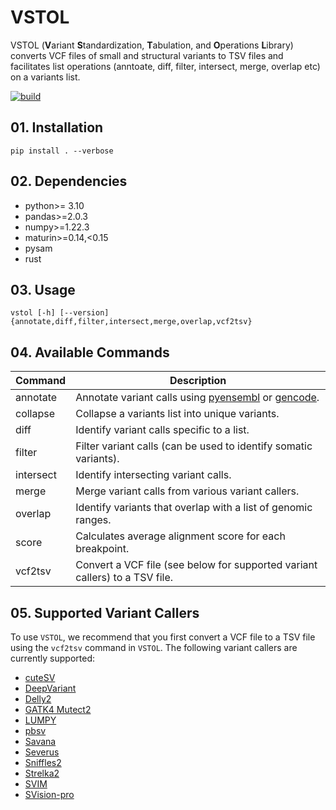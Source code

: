 # VSTOL
VSTOL (**V**ariant **S**tandardization, **T**abulation, and **O**perations **L**ibrary) 
converts VCF files of small and structural variants to TSV files and facilitates 
list operations (anntoate, diff, filter, intersect, merge, overlap etc) on a 
variants list.

[![build](https://github.com/pirl-unc/vstol/actions/workflows/main.yml/badge.svg)](https://github.com/pirl-unc/vstol/actions/workflows/main.yml)

## 01. Installation

```
pip install . --verbose
```

## 02. Dependencies
- python>= 3.10
- pandas>=2.0.3
- numpy>=1.22.3
- maturin>=0.14,<0.15
- pysam
- rust

## 03. Usage

```
vstol [-h] [--version] {annotate,diff,filter,intersect,merge,overlap,vcf2tsv}
```

## 04. Available Commands

| Command   | Description                                                                                                                 |
|-----------|-----------------------------------------------------------------------------------------------------------------------------|
| annotate  | Annotate variant calls using [pyensembl](https://github.com/openvax/pyensembl) or [gencode](https://www.gencodegenes.org/). |
| collapse  | Collapse a variants list into unique variants.                                                                              |
| diff      | Identify variant calls specific to a list.                                                                                  |
| filter    | Filter variant calls (can be used to identify somatic variants).                                                            |
| intersect | Identify intersecting variant calls.                                                                                        |
| merge     | Merge variant calls from various variant callers.                                                                           |
| overlap   | Identify variants that overlap with a list of genomic ranges.                                                               |
| score     | Calculates average alignment score for each breakpoint.                                                                     | 
| vcf2tsv   | Convert a VCF file (see below for supported variant callers) to a TSV file.                                                 |

## 05. Supported Variant Callers

To use `VSTOL`, we recommend that you first convert a VCF file to a TSV file 
using the `vcf2tsv` command in `VSTOL`. 
The following variant callers are currently supported:

- [cuteSV](https://github.com/tjiangHIT/cuteSV)
- [DeepVariant](https://github.com/google/deepvariant)
- [Delly2](https://github.com/dellytools/delly)
- [GATK4 Mutect2](https://gatk.broadinstitute.org/hc/en-us/articles/360035531132--How-to-Call-somatic-mutations-using-GATK4-Mutect2)
- [LUMPY](https://github.com/arq5x/lumpy-sv)
- [pbsv](https://github.com/PacificBiosciences/pbsv)
- [Savana](https://github.com/cortes-ciriano-lab/savana)
- [Severus](https://github.com/KolmogorovLab/Severus)
- [Sniffles2](https://github.com/fritzsedlazeck/Sniffles)
- [Strelka2](https://github.com/Illumina/strelka)
- [SVIM](https://github.com/eldariont/svim)
- [SVision-pro](https://github.com/songbowang125/SVision-pro)

